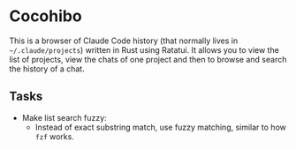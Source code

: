 # Cocohibo

This is a browser of Claude Code history (that normally lives in
`~/.claude/projects`) written in Rust using Ratatui. It allows you to view the
list of projects, view the chats of one project and then to browse and search
the history of a chat.

## Tasks

- Make list search fuzzy:
  - Instead of exact substring match, use fuzzy matching, similar to how
    `fzf` works.
